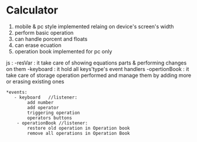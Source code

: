 # Calculator

1) mobile & pc style implemented relaing on device's screen's width
2) perform basic operation
3) can handle porcent and floats 
4) can erase ecuation
5) operation book implemented for pc only



js :
    -resVar : it take care of showing equations parts & performing changes on them
    -keyboard : it hold all keys'type's event handlers
    -opertionBook : it take care of storage operation performed and manage them by adding more or erasing  existing ones

    *events:
       - keyboard   //listener:
            add number  
            add operator
            triggering operation 
            operators buttons 
        - operationBook //listener:
            restore old operation in Operation book
            remove all operations in Operation Book

